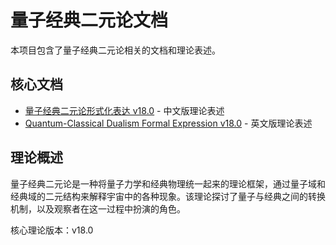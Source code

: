 # 量子经典二元论文档

本项目包含了量子经典二元论相关的文档和理论表述。

## 核心文档

- [量子经典二元论形式化表达 v18.0](formal_theory.md) - 中文版理论表述
- [Quantum-Classical Dualism Formal Expression v18.0](formal_theory_en.md) - 英文版理论表述

## 理论概述

量子经典二元论是一种将量子力学和经典物理统一起来的理论框架，通过量子域和经典域的二元结构来解释宇宙中的各种现象。该理论探讨了量子与经典之间的转换机制，以及观察者在这一过程中扮演的角色。

核心理论版本：v18.0